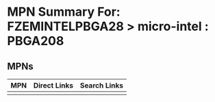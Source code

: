 



# MPN Summary For: FZEMINTELPBGA28 > micro-intel : PBGA208

## MPNs
  

|MPN|Direct Links|Search Links|
| :--- | :--- | :--- |
||||
